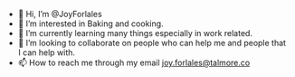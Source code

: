 - 👋 Hi, I’m @JoyForlales
- 👀 I’m interested in Baking and cooking.
- 🌱 I’m currently learning many things especially in work related.
- 💞️ I’m looking to collaborate on people who can help me and people that I can help with.
- 📫 How to reach me through my email joy.forlales@talmore.co


<!---
JoyForlales/JoyForlales is a ✨ special ✨ repository because its `README.md` (this file) appears on your GitHub profile.
You can click the Preview link to take a look at your changes.
--->
